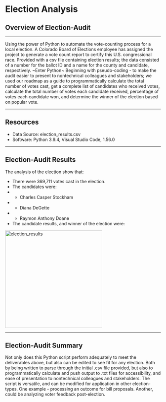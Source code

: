 
# Election Analysis

## Overview of Election-Audit
---

Using the power of Python to automate the vote-counting process for a local election. A Colorado Board of Elections employee has assigned the project to generate a vote count report to certify this U.S. congressional race. Provided with a csv file containing election results; the data consisted of a number for the ballot ID and a name for the county and candidate, respectively. 
~Enter Python~
Beginning with pseudo-coding - to make the audit easier to present to nontechnical colleagues and stakeholders; we used our roadmap as a guide to programmatically calculate the total number of votes cast, get a complete list of candidates who received votes, calculate the total number of votes each candidate received, percentage of votes each candidate won, and determine the winner of the election based on popular vote. 

---

## Resources
- Data Source: election_results.csv
- Software: Python 3.9.4, Visual Studio Code, 1.56.0

---

## Election-Audit Results
The analysis of the election show that: 
- There were 369,711 votes cast in the election.
- The candidates were: 
- - Charles Casper Stockham
- - Diana DeGette
- - Raymon Anthony Doane
- The candidate results, and winner of the election were:
<img width="314" alt="election_results" src="https://user-images.githubusercontent.com/82069038/117555667-28d60c00-b02f-11eb-9035-eb0404075ea2.png">

---

## Election-Audit Summary
Not only does this Python script perform adequately to meet the deliverables above, but also can be edited to see fit for any election. Both by being written to parse through the initial .csv file provided, but also to programmatically calculate and push output to .txt files for accessibility, and ease of presentation to nontechnical colleagues and stakeholders. The script is versatile, and can be modified for application in other election-types. One example - processing an outcome for bill proposals. Another, could be analyzing voter feedback post-election.
